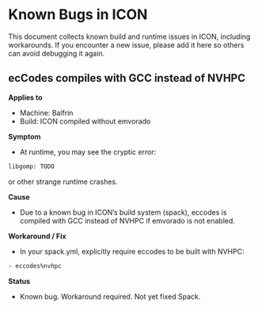 # Known Bugs in ICON

This document collects known build and runtime issues in ICON, including workarounds.
If you encounter a new issue, please add it here so others can avoid debugging it again.

## ecCodes compiles with GCC instead of NVHPC
**Applies to**

- Machine: Balfrin
- Build: ICON compiled without emvorado

**Symptom**

- At runtime, you may see the cryptic error:
```bash
libgomp: TODO
```
or other strange runtime crashes.

**Cause**

- Due to a known bug in ICON’s build system (spack), eccodes is compiled with GCC instead of NVHPC if emvorado is not enabled.

**Workaround / Fix**

- In your spack.yml, explicitly require eccodes to be built with NVHPC:
```bash
- eccodes%nvhpc
```

**Status**

- Known bug. Workaround required. Not yet fixed Spack.